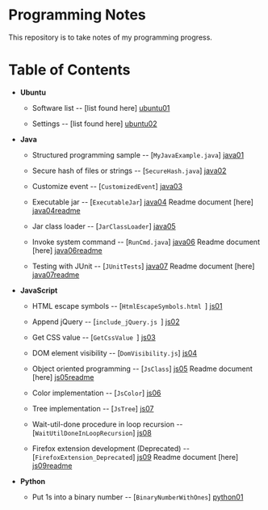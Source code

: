 Programming Notes
=================

This repository is to take notes of my programming progress.


Table of Contents
=================

  - **Ubuntu**

    - Software list -- [list found here] [ubuntu01]

    - Settings -- [list found here] [ubuntu02]


  - **Java**

    - Structured programming sample -- [```MyJavaExample.java```] [java01]

    - Secure hash of files or strings -- [```SecureHash.java```] [java02]

    - Customize event -- [```CustomizedEvent```] [java03]

    - Executable jar -- [```ExecutableJar```] [java04] Readme document [here] [java04readme]

    - Jar class loader -- [```JarClassLoader```] [java05]

    - Invoke system command -- [```RunCmd.java```] [java06] Readme document [here] [java06readme]

    - Testing with JUnit -- [```JUnitTests```] [java07] Readme document [here] [java07readme]


  - **JavaScript**

    - HTML escape symbols -- [```HtmlEscapeSymbols.html ```] [js01]

    - Append jQuery -- [```include_jQuery.js ```] [js02]

    - Get CSS value -- [```GetCssValue ```] [js03]

    - DOM element visibility -- [```DomVisibility.js```] [js04]

    - Object oriented programming -- [```JsClass```] [js05] Readme document [here] [js05readme]

    - Color implementation -- [```JsColor```] [js06]

    - Tree implementation -- [```JsTree```] [js07]

    - Wait-util-done procedure in loop recursion -- [```WaitUtilDoneInLoopRecursion```] [js08]

    - Firefox extension development (Deprecated) -- [```FirefoxExtension_Deprecated```] [js09]
      Readme document [here] [js09readme]


  - **Python**

    - Put 1s into a binary number -- [```BinaryNumberWithOnes```] [python01]




[ubuntu01]: https://github.com/MarcoXZh/ProgrammingNotes/blob/master/Ubuntu/Software%20List%20for%20Ubuntu.md
[ubuntu02]: https://github.com/MarcoXZh/ProgrammingNotes/blob/master/Ubuntu/Settings-for-Ubuntu.md
[java01]: https://github.com/MarcoXZh/ProgrammingNotes/blob/master/Java/MyJavaSample.java
[java02]: https://github.com/MarcoXZh/ProgrammingNotes/blob/master/Java/SecureHash.java
[java03]: https://github.com/MarcoXZh/ProgrammingNotes/tree/master/Java/CustomizedEvent
[java04]: https://github.com/MarcoXZh/ProgrammingNotes/tree/master/Java/ExecutableJar
[java04readme]: https://github.com/MarcoXZh/ProgrammingNotes/blob/master/Java/Creating-an-executable-jar-file.md
[java05]: https://github.com/MarcoXZh/ProgrammingNotes/tree/master/Java/JarClassLoader
[java06]: https://github.com/MarcoXZh/ProgrammingNotes/blob/master/Java/RunCmd.java
[java06readme]: https://github.com/MarcoXZh/ProgrammingNotes/blob/master/Java/Invoke-system-command.md
[java07]: https://github.com/MarcoXZh/ProgrammingNotes/tree/master/Java/JUnitTestFramework
[java07readme]: https://github.com/MarcoXZh/ProgrammingNotes/blob/master/Java/Testing-with-JUnit.md
[js01]: https://github.com/MarcoXZh/ProgrammingNotes/blob/master/JavaScript/HtmlEscapeSymbols.html
[js02]: https://github.com/MarcoXZh/ProgrammingNotes/blob/master/JavaScript/include_jQuery.js
[js03]: https://github.com/MarcoXZh/ProgrammingNotes/tree/master/JavaScript/GetCssValue
[js04]: https://github.com/MarcoXZh/ProgrammingNotes/blob/master/JavaScript/DomVisibility.js
[js05]: https://github.com/MarcoXZh/ProgrammingNotes/tree/master/JavaScript/JsClass
[js05readme]: https://github.com/MarcoXZh/ProgrammingNotes/blob/master/JavaScript/Object-oriented-programming.md
[js06]: https://github.com/MarcoXZh/ProgrammingNotes/tree/master/JavaScript/JsColor
[js07]: https://github.com/MarcoXZh/ProgrammingNotes/tree/master/JavaScript/JsTree
[js08]: https://github.com/MarcoXZh/ProgrammingNotes/tree/master/JavaScript/WaitUtilDoneInLoopRecursion
[js09]: https://github.com/MarcoXZh/ProgrammingNotes/tree/master/JavaScript/FirefoxExtension_Deprecated
[js09readme]: https://github.com/MarcoXZh/ProgrammingNotes/blob/master/JavaScript/Firefox-extension-development_Deprecated.md
[python01]: https://github.com/MarcoXZh/ProgrammingNotes/blob/master/Python/BinaryNumberWithOnes.py

